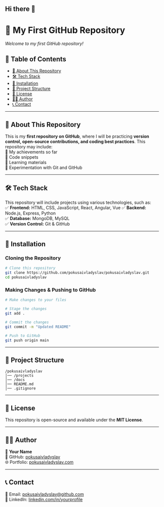 ## Hi there 👋

# **🚀 My First GitHub Repository**  
_Welcome to my first GitHub repository!_  

## **📌 Table of Contents**  
- [📖 About This Repository](#-about-this-repository)  
- [🛠 Tech Stack](#-tech-stack)  
- [🚀 Installation](#-installation)  
- [📂 Project Structure](#-project-structure)  
- [📜 License](#-license)  
- [👨‍💻 Author](#-author)  
- [📞 Contact](#-contact)  

---

## **📖 About This Repository**  
This is my **first repository on GitHub**, where I will be practicing **version control, open-source contributions, and coding best practices**. This repository may include:  
🔹 My achievements so far  
🔹 Code snippets  
🔹 Learning materials  
🔹 Experimentation with Git and GitHub  

---

## **🛠 Tech Stack**  
This repository will include projects using various technologies, such as:  
✅ **Frontend:** HTML, CSS, JavaScript, React, Angular, Vue
✅ **Backend:** Node.js, Express, Python  
✅ **Database:** MongoDB, MySQL  
✅ **Version Control:** Git & GitHub  

---

## **🚀 Installation**  
### **Cloning the Repository**  
```bash
# Clone this repository
git clone https://github.com/pokusaivladyslav/pokusaivladyslav.git
cd pokusaivladyslav
```

### **Making Changes & Pushing to GitHub**  
```bash
# Make changes to your files

# Stage the changes
git add .

# Commit the changes
git commit -m "Updated README"

# Push to GitHub
git push origin main
```

---

## **📂 Project Structure**  
```
/pokusaivladyslav
│── /projects
│── /docs
│── README.md
│── .gitignore
```

---

## **📜 License**  
This repository is open-source and available under the **MIT License**.  

---

## **👨‍💻 Author**  
👤 **Your Name**  
📂 GitHub: [pokusaivladyslav](https://github.com/pokusaivladyslav)  
🌐 Portfolio: [pokusaivladyslav.com](https://pokusaivladyslav.com)  

---

## **📞 Contact**  
📧 Email: pokusaivladyslav@github.com  
💬 LinkedIn: [linkedin.com/in/yourprofile](https://linkedin.com/in/yourprofile)  

